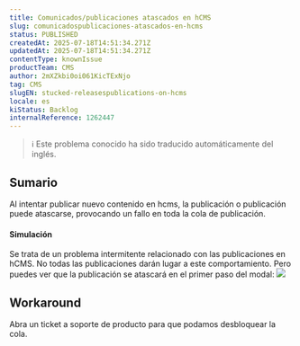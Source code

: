 ```yaml
---
title: Comunicados/publicaciones atascados en hCMS
slug: comunicadospublicaciones-atascados-en-hcms
status: PUBLISHED
createdAt: 2025-07-18T14:51:34.271Z
updatedAt: 2025-07-18T14:51:34.271Z
contentType: knownIssue
productTeam: CMS
author: 2mXZkbi0oi061KicTExNjo
tag: CMS
slugEN: stucked-releasespublications-on-hcms
locale: es
kiStatus: Backlog
internalReference: 1262447
---
```


>ℹ️ Este problema conocido ha sido traducido automáticamente del inglés.

## Sumario


Al intentar publicar nuevo contenido en hcms, la publicación o publicación puede atascarse, provocando un fallo en toda la cola de publicación.


#### Simulación


Se trata de un problema intermitente relacionado con las publicaciones en hCMS. No todas las publicaciones darán lugar a este comportamiento. Pero puedes ver que la publicación se atascará en el primer paso del modal:
 ![](https://vtexhelp.zendesk.com/attachments/token/JRbMYz11RMrSetBEN9PS0WUWG/?name=image.png)

## Workaround


Abra un ticket a soporte de producto para que podamos desbloquear la cola.



